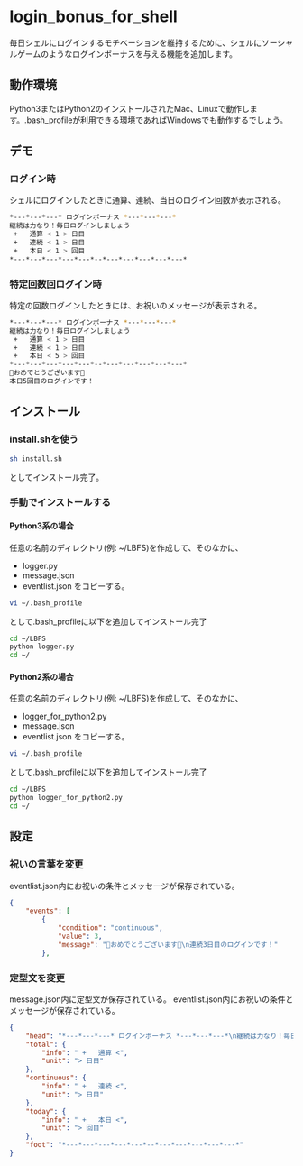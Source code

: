 # login_bonus_for_shell
毎日シェルにログインするモチベーションを維持するために、シェルにソーシャルゲームのようなログインボーナスを与える機能を追加します。

## 動作環境
Python3またはPython2のインストールされたMac、Linuxで動作します。.bash_profileが利用できる環境であればWindowsでも動作するでしょう。

## デモ
### ログイン時
シェルにログインしたときに通算、連続、当日のログイン回数が表示される。
```bash
*---*---*---* ログインボーナス *---*---*---*
継続は力なり！毎日ログインしましょう
 +   通算 < 1 > 日目
 +   連続 < 1 > 日目
 +   本日 < 1 > 回目
*---*---*---*---*---*--*---*---*---*---*---*
```
### 特定回数回ログイン時
特定の回数ログインしたときには、お祝いのメッセージが表示される。
```bash
*---*---*---* ログインボーナス *---*---*---*
継続は力なり！毎日ログインしましょう
 +   通算 < 1 > 日目
 +   連続 < 1 > 日目
 +   本日 < 5 > 回目
*---*---*---*---*---*--*---*---*---*---*---*
🎉おめでとうございます🎉
本日5回目のログインです！
```

## インストール
### install.shを使う
```bash
sh install.sh
```
としてインストール完了。

### 手動でインストールする
#### Python3系の場合
任意の名前のディレクトリ(例: ~/LBFS)を作成して、そのなかに、
- logger.py
- message.json
- eventlist.json
をコピーする。
```bash
vi ~/.bash_profile
```
として.bash_profileに以下を追加してインストール完了
```bash
cd ~/LBFS
python logger.py
cd ~/
```
#### Python2系の場合
任意の名前のディレクトリ(例: ~/LBFS)を作成して、そのなかに、
- logger_for_python2.py
- message.json
- eventlist.json
をコピーする。
```bash
vi ~/.bash_profile
```
として.bash_profileに以下を追加してインストール完了
```bash
cd ~/LBFS
python logger_for_python2.py
cd ~/
```

## 設定
### 祝いの言葉を変更
eventlist.json内にお祝いの条件とメッセージが保存されている。
```json
{
    "events": [
        {
            "condition": "continuous",
            "value": 3,
            "message": "🎉おめでとうございます🎉\n連続3日目のログインです！"
        },
```
### 定型文を変更
message.json内に定型文が保存されている。
eventlist.json内にお祝いの条件とメッセージが保存されている。
```json
{
    "head": "*---*---*---* ログインボーナス *---*---*---*\n継続は力なり！毎日ログインしましょう",
    "total": {
        "info": " +   通算 <",
        "unit": "> 日目"
    },
    "continuous": {
        "info": " +   連続 <",
        "unit": "> 日目"
    },
    "today": {
        "info": " +   本日 <",
        "unit": "> 回目"
    },
    "foot": "*---*---*---*---*---*--*---*---*---*---*---*"
}
```
